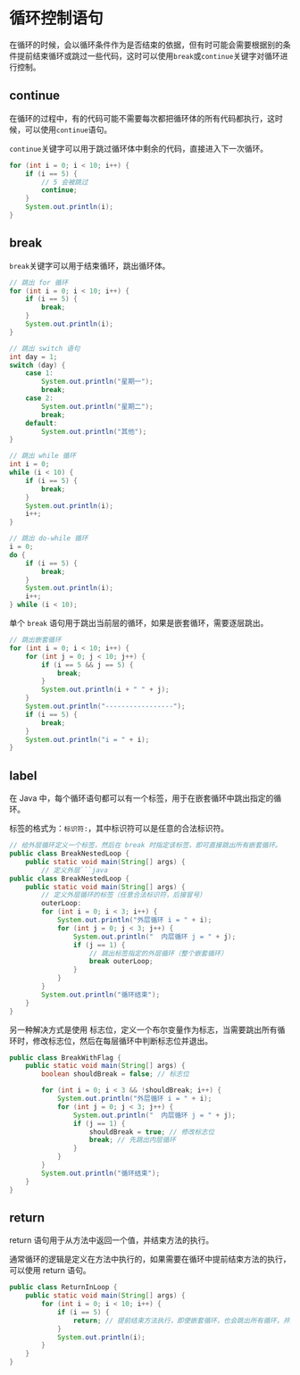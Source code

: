 # 循环控制语句

在循环的时候，会以循环条件作为是否结束的依据，但有时可能会需要根据别的条件提前结束循环或跳过一些代码，这时可以使用`break`或`continue`关键字对循环进行控制。

## continue

在循环的过程中，有的代码可能不需要每次都把循环体的所有代码都执行，这时候，可以使用`continue`语句。

`continue`关键字可以用于跳过循环体中剩余的代码，直接进入下一次循环。

```java
for (int i = 0; i < 10; i++) {
    if (i == 5) {
        // 5 会被跳过
        continue;
    }
    System.out.println(i);
}
```

## break

`break`关键字可以用于结束循环，跳出循环体。

```java
// 跳出 for 循环
for (int i = 0; i < 10; i++) {
    if (i == 5) {
        break;
    }
    System.out.println(i);
}

// 跳出 switch 语句
int day = 1;
switch (day) {
    case 1:
        System.out.println("星期一");
        break;
    case 2:
        System.out.println("星期二");
        break;
    default:
        System.out.println("其他");
}

// 跳出 while 循环
int i = 0;
while (i < 10) {
    if (i == 5) {
        break;
    }
    System.out.println(i);
    i++;
}

// 跳出 do-while 循环
i = 0;
do {
    if (i == 5) {
        break;
    }
    System.out.println(i);
    i++;
} while (i < 10);
```

单个 `break` 语句用于跳出当前层的循环，如果是嵌套循环，需要逐层跳出。

```java
// 跳出嵌套循环
for (int i = 0; i < 10; i++) {
    for (int j = 0; j < 10; j++) {
        if (i == 5 && j == 5) {
            break;
        }
        System.out.println(i + " " + j);
    }
    System.out.println("-----------------");
    if (i == 5) {
        break;
    }
    System.out.println("i = " + i);
}
```

## label

在 Java 中，每个循环语句都可以有一个标签，用于在嵌套循环中跳出指定的循环。

标签的格式为：`标识符:`，其中标识符可以是任意的合法标识符。

````java
// 给外层循环定义一个标签，然后在 break 时指定该标签，即可直接跳出所有嵌套循环。
public class BreakNestedLoop {
    public static void main(String[] args) {
        // 定义外层```java
public class BreakNestedLoop {
    public static void main(String[] args) {
        // 定义外层循环的标签（任意合法标识符，后接冒号）
        outerLoop:
        for (int i = 0; i < 3; i++) {
            System.out.println("外层循环 i = " + i);
            for (int j = 0; j < 3; j++) {
                System.out.println("  内层循环 j = " + j);
                if (j == 1) {
                    // 跳出标签指定的外层循环（整个嵌套循环）
                    break outerLoop;
                }
            }
        }
        System.out.println("循环结束");
    }
}
````

另一种解决方式是使用 标志位，定义一个布尔变量作为标志，当需要跳出所有循环时，修改标志位，然后在每层循环中判断标志位并退出。

```java
public class BreakWithFlag {
    public static void main(String[] args) {
        boolean shouldBreak = false; // 标志位

        for (int i = 0; i < 3 && !shouldBreak; i++) {
            System.out.println("外层循环 i = " + i);
            for (int j = 0; j < 3; j++) {
                System.out.println("  内层循环 j = " + j);
                if (j == 1) {
                    shouldBreak = true; // 修改标志位
                    break; // 先跳出内层循环
                }
            }
        }
        System.out.println("循环结束");
    }
}
```

## return

return 语句用于从方法中返回一个值，并结束方法的执行。

通常循环的逻辑是定义在方法中执行的，如果需要在循环中提前结束方法的执行，可以使用 return 语句。

```java
public class ReturnInLoop {
    public static void main(String[] args) {
        for (int i = 0; i < 10; i++) {
            if (i == 5) {
                return; // 提前结束方法执行，即使嵌套循环，也会跳出所有循环，并结束方法执行
            }
            System.out.println(i);
        }
    }
}
```
